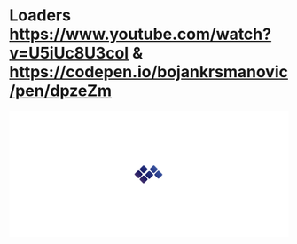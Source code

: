 # Loaders https://www.youtube.com/watch?v=U5iUc8U3coI & https://codepen.io/bojankrsmanovic/pen/dpzeZm
<p align="center">
  <img src="preview.png" alt="preview del proyecto"  width="1600">
</p>